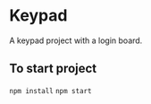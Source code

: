 # Keypad
A keypad project with a login board.

## To start project
`` npm install ``
`` npm start ``